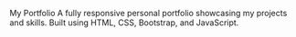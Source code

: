  My Portfolio
A fully responsive personal portfolio showcasing my projects and skills.
Built using HTML, CSS, Bootstrap, and JavaScript.
